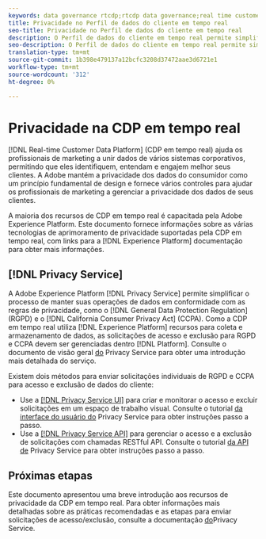 ```yaml
---
keywords: data governance rtcdp;rtcdp data governance;real time customer data profile data governance;privacy rtcdp;rtcdp privacy
title: Privacidade no Perfil de dados do cliente em tempo real
seo-title: Privacidade no Perfil de dados do cliente em tempo real
description: O Perfil de dados do cliente em tempo real permite simplificar o processo de manter suas operações de dados em conformidade com as regras de privacidade.
seo-description: O Perfil de dados do cliente em tempo real permite simplificar o processo de manter suas operações de dados em conformidade com as regras de privacidade.
translation-type: tm+mt
source-git-commit: 1b398e479137a12bcfc3208d37472aae3d6721e1
workflow-type: tm+mt
source-wordcount: '312'
ht-degree: 0%

---
```



# Privacidade na CDP em tempo real

[!DNL Real-time Customer Data Platform] (CDP em tempo real) ajuda os profissionais de marketing a unir dados de vários sistemas corporativos, permitindo que eles identifiquem, entendam e engajem melhor seus clientes. A Adobe mantém a privacidade dos dados do consumidor como um princípio fundamental de design e fornece vários controles para ajudar os profissionais de marketing a gerenciar a privacidade dos dados de seus clientes.

A maioria dos recursos de CDP em tempo real é capacitada pela Adobe Experience Platform. Este documento fornece informações sobre as várias tecnologias de aprimoramento de privacidade suportadas pela CDP em tempo real, com links para a [!DNL Experience Platform] documentação para obter mais informações.

## [!DNL Privacy Service]

A Adobe Experience Platform [!DNL Privacy Service] permite simplificar o processo de manter suas operações de dados em conformidade com as regras de privacidade, como o [!DNL General Data Protection Regulation] (RGPD) e o [!DNL California Consumer Privacy Act] (CCPA). Como a CDP em tempo real utiliza [!DNL Experience Platform] recursos para coleta e armazenamento de dados, as solicitações de acesso e exclusão para RGPD e CCPA devem ser gerenciadas dentro [!DNL Platform]. Consulte o documento de visão geral [do](../../privacy-service/home.md) Privacy Service para obter uma introdução mais detalhada do serviço.

Existem dois métodos para enviar solicitações individuais de RGPD e CCPA para acesso e exclusão de dados do cliente:

* Use a [[!DNL Privacy Service UI]](https://gdprui.cloud.adobe.io/) para criar e monitorar o acesso e excluir solicitações em um espaço de trabalho visual. Consulte o tutorial [da interface do usuário do](../../privacy-service/ui/overview.md) Privacy Service para obter instruções passo a passo.
* Use a [[!DNL Privacy Service API]](https://www.adobe.io/apis/experienceplatform/home/api-reference.html#!acpdr/swagger-specs/privacy-service.yaml) para gerenciar o acesso e a exclusão de solicitações com chamadas RESTful API. Consulte o tutorial [da API de](../../privacy-service/api/getting-started.md) Privacy Service para obter instruções passo a passo.

<!-- (Capability will not be available for November GA) 
## Opt-out capabilities

Real-time CDP provides two types of consumer opt-out capabilities:

1. **General opt-out**: (Waiting on info)
1. **Segment-level opt-out of sale**: Opt-out of sale requests are captured using the Profile Privacy mixin (see the section on "Handling opt-out requests" in the [Real-time Customer Profile overview](../../profile/home.md) for more information). Using this, you can exclude users who have opted out from a segment using boolean logic ("AND NOT") in the segment predicate.
-->

## Próximas etapas

Este documento apresentou uma breve introdução aos recursos de privacidade da CDP em tempo real. Para obter informações mais detalhadas sobre as práticas recomendadas e as etapas para enviar solicitações de acesso/exclusão, consulte a documentação [do](../../privacy-service/home.md)Privacy Service.